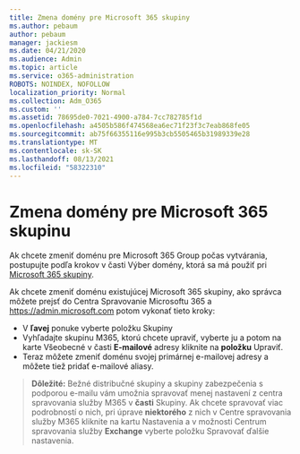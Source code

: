 ```yaml
---
title: Zmena domény pre Microsoft 365 skupiny
ms.author: pebaum
author: pebaum
manager: jackiesm
ms.date: 04/21/2020
ms.audience: Admin
ms.topic: article
ms.service: o365-administration
ROBOTS: NOINDEX, NOFOLLOW
localization_priority: Normal
ms.collection: Adm_O365
ms.custom: ''
ms.assetid: 78695de0-7021-4900-a784-7cc782785f1d
ms.openlocfilehash: a4505b586f474568ea6ec71f23f3c7eab868fe05
ms.sourcegitcommit: ab75f66355116e995b3cb5505465b31989339e28
ms.translationtype: MT
ms.contentlocale: sk-SK
ms.lasthandoff: 08/13/2021
ms.locfileid: "58322310"
---
```

# <a name="change-the-domain-for-a-microsoft-365-group"></a>Zmena domény pre Microsoft 365 skupinu

Ak chcete zmeniť doménu pre Microsoft 365 Group počas vytvárania, postupujte podľa krokov v časti Výber domény, ktorá sa má použiť pri [Microsoft 365 skupiny](https://docs.microsoft.com/microsoft-365/admin/create-groups/choose-domain-to-create-groups).

Ak chcete zmeniť doménu existujúcej Microsoft 365 skupiny, ako správca môžete prejsť do Centra Spravovanie Microsoftu 365 a https://admin.microsoft.com potom vykonať tieto kroky:

- V **ľavej** ponuke vyberte položku Skupiny
- Vyhľadajte skupinu M365, ktorú chcete upraviť, vyberte  ju a potom na karte Všeobecné v časti **E-mailové** adresy kliknite na **položku** Upraviť.
- Teraz môžete zmeniť doménu svojej primárnej e-mailovej adresy a môžete tiež pridať e-mailové aliasy.

> **Dôležité:** Bežné distribučné skupiny a skupiny zabezpečenia s podporou e-mailu vám umožnia spravovať menej nastavení z centra spravovania služby M365 v **časti** Skupiny. Ak chcete spravovať viac podrobností o nich, pri úprave **niektorého** z nich v Centre spravovania služby M365 kliknite na kartu Nastavenia a v možnosti Centrum spravovania služby **Exchange** vyberte položku Spravovať ďalšie nastavenia.